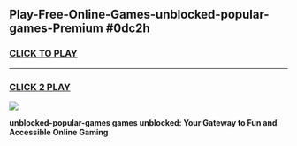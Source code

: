 
## Play-Free-Online-Games-unblocked-popular-games-Premium #0dc2h
<h3>
<a href="https://premium.freeplayer.one?title=unblocked-popular-games&ref=8M">CLICK TO PLAY</a></h3>
<hr>

<h3>
<a href="https://premium.freeplayer.one?title=unblocked-popular-games&ref=8M">CLICK 2 PLAY</a>
  
</h3>

<a href="https://premium.freeplayer.one?title=unblocked-popular-games&ref=8M"><img src="https://clearcache.store/games.png"></a>


**unblocked-popular-games games unblocked: Your Gateway to Fun and Accessible Online Gaming**
